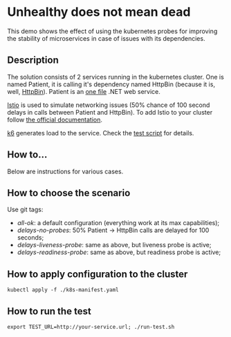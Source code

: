 # Unhealthy does not mean dead

This demo shows the effect of using the kubernetes probes for improving
the stability of microservices in case of issues with its dependencies. 


## Description

The solution consists of 2 services running in the kubernetes cluster. One
is named Patient, it is calling it's dependency named HttpBin (because it is, well,
[HttpBin](https://httpbin.org/)). Patient is an [one file](./src/Patient/Program.cs)
.NET web service.

[Istio](https://istio.io/) is used to simulate networking issues (50% chance of 100 second delays
in calls between Patient and HttpBin). To add Istio to your cluster follow
[the official documentation](https://istio.io/latest/docs/setup/).

[k6](https://k6.io/) generates load to the service. Check the [test script](./scripts/perf-test.js) 
for details. 

## How to...

Below are instructions for various cases. 

## How to choose the scenario

Use git tags:

- *all-ok*: a default configuration (everything work at its max capabilities);
- *delays-no-probes*: 50% Patient -> HttpBin calls are delayed for 100 seconds; 
- *delays-liveness-probe*: same as above, but liveness probe is active;
- *delays-readiness-probe*: same as above, but readiness probe is active;

## How to apply configuration to the cluster

```
kubectl apply -f ./k8s-manifest.yaml
```

## How to run the test

```
export TEST_URL=http://your-service.url; ./run-test.sh
```

